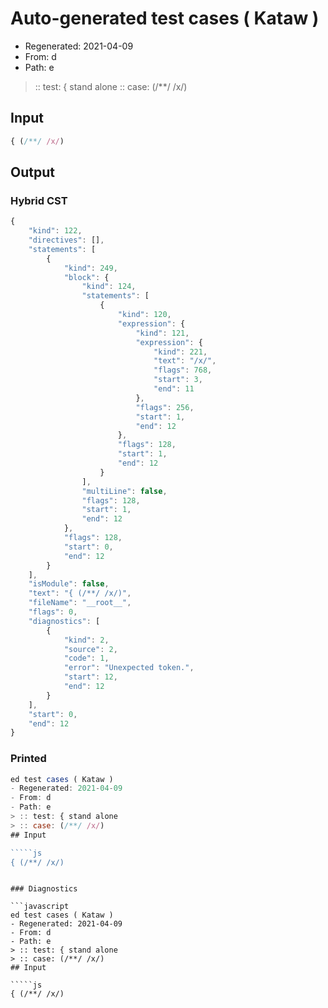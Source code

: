 # Auto-generated test cases ( Kataw )
- Regenerated: 2021-04-09
- From: d
- Path: e
> :: test: { stand alone
> :: case: (/**/ /x/)
## Input

`````js
{ (/**/ /x/)
`````

## Output

### Hybrid CST

```javascript
{
    "kind": 122,
    "directives": [],
    "statements": [
        {
            "kind": 249,
            "block": {
                "kind": 124,
                "statements": [
                    {
                        "kind": 120,
                        "expression": {
                            "kind": 121,
                            "expression": {
                                "kind": 221,
                                "text": "/x/",
                                "flags": 768,
                                "start": 3,
                                "end": 11
                            },
                            "flags": 256,
                            "start": 1,
                            "end": 12
                        },
                        "flags": 128,
                        "start": 1,
                        "end": 12
                    }
                ],
                "multiLine": false,
                "flags": 128,
                "start": 1,
                "end": 12
            },
            "flags": 128,
            "start": 0,
            "end": 12
        }
    ],
    "isModule": false,
    "text": "{ (/**/ /x/)",
    "fileName": "__root__",
    "flags": 0,
    "diagnostics": [
        {
            "kind": 2,
            "source": 2,
            "code": 1,
            "error": "Unexpected token.",
            "start": 12,
            "end": 12
        }
    ],
    "start": 0,
    "end": 12
}
```

### Printed

```javascript
ed test cases ( Kataw )
- Regenerated: 2021-04-09
- From: d
- Path: e
> :: test: { stand alone
> :: case: (/**/ /x/)
## Input

`````js
{ (/**/ /x/)
`````
```

### Diagnostics

```javascript
ed test cases ( Kataw )
- Regenerated: 2021-04-09
- From: d
- Path: e
> :: test: { stand alone
> :: case: (/**/ /x/)
## Input

`````js
{ (/**/ /x/)
`````
```

